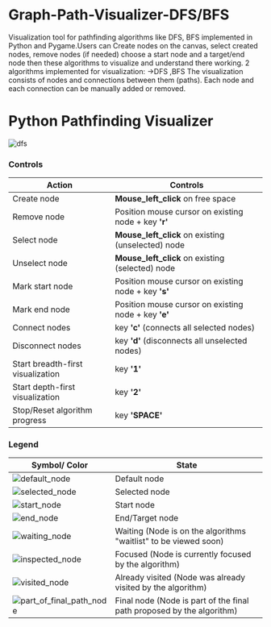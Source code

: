 # Graph-Path-Visualizer-DFS/BFS
Visualization tool for pathfinding algorithms like DFS, BFS implemented in Python and Pygame.Users can Create nodes on the canvas, select created nodes, remove nodes (if needed) choose a start node and a target/end node then these algorithms to visualize and understand there working.
2 algorithms implemented for visualization:
->DFS
,BFS
The visualization consists of nodes and connections between them (paths). Each node and each connection can be manually added or removed.

# Python Pathfinding Visualizer
![dfs](https://user-images.githubusercontent.com/90963546/179389519-9df7120a-484c-48b8-83b2-b70ced1dab0e.gif)

### Controls
Action | Controls |
--- | --- |
Create node | **Mouse_left_click** on free space |
Remove node | Position mouse cursor on existing node + key **'r'** |
Select node | **Mouse_left_click** on existing (unselected) node |
Unselect node | **Mouse_left_click** on existing (selected) node |
Mark start node | Position mouse cursor on existing node + key **'s'** |
Mark end node | Position mouse cursor on existing node + key **'e'** |
Connect nodes | key **'c'** (connects all selected nodes) |
Disconnect nodes | key **'d'** (disconnects all unselected nodes) |
Start breadth-first visualization | key **'1'** |
Start depth-first visualization | key **'2'** |
Stop/Reset algorithm progress | key **'SPACE'** |

### Legend
Symbol/ Color | State |
--- | --- |
![default_node](https://user-images.githubusercontent.com/90963546/179389306-47806506-de03-4b80-9b29-3e98cd71e8b2.png)| Default node |
![selected_node](https://user-images.githubusercontent.com/90963546/179389351-82a45720-121a-4529-bf0f-8a915d0ee035.png)| Selected node |
![start_node](https://user-images.githubusercontent.com/90963546/179389358-48ce3c6a-c2cc-41d8-a263-897bb6c69d81.png)  | Start node |
![end_node](https://user-images.githubusercontent.com/90963546/179389375-19ca6166-e018-4945-9126-9e597d5284ac.png)| End/Target node |
![waiting_node](https://user-images.githubusercontent.com/90963546/179389440-57040412-9c01-4d5c-9415-735d7e2bab56.png) | Waiting (Node is on the algorithms "waitlist" to be viewed soon) |
![inspected_node](https://user-images.githubusercontent.com/90963546/179388136-bd202644-9062-4c47-af04-0354b1702d50.png) | Focused (Node is currently focused by the algorithm) |
 ![visited_node](https://user-images.githubusercontent.com/90963546/179388301-00c5740d-2b75-4872-8566-5e614bf0e0d5.png)| Already visited (Node was already visited by the algorithm) |
![part_of_final_path_node](https://user-images.githubusercontent.com/90963546/179388322-d6ce4ca0-e608-4b47-842d-8b29f278132a.png)| Final node (Node is part of the final path proposed by the algorithm) |
